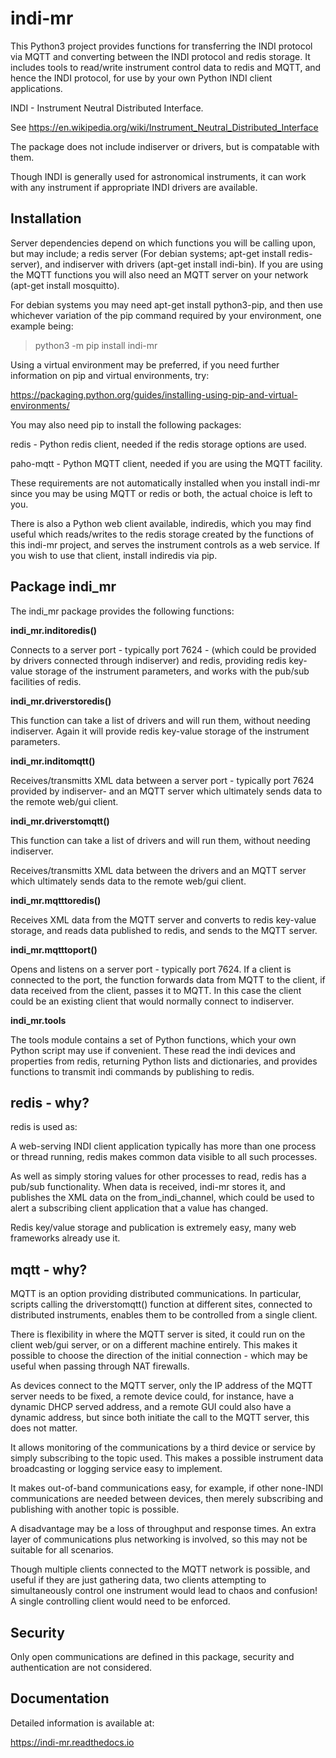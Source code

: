 # indi-mr

This Python3 project provides functions for transferring the INDI protocol via MQTT and converting between the INDI protocol and redis storage. It includes tools to read/write instrument control data to redis and MQTT, and hence the INDI protocol, for use by your own Python INDI client applications.

INDI - Instrument Neutral Distributed Interface.

See https://en.wikipedia.org/wiki/Instrument_Neutral_Distributed_Interface

The package does not include indiserver or drivers, but is compatable with them.

Though INDI is generally used for astronomical instruments, it can work with any instrument if appropriate INDI drivers are available.


## Installation

Server dependencies depend on which functions you will be calling upon, but may include; a redis server (For debian systems; apt-get install redis-server), and indiserver with drivers (apt-get install indi-bin). If you are using the MQTT functions you will also need an MQTT server on your network (apt-get install mosquitto). 

For debian systems you may need apt-get install python3-pip, and then use whichever variation of the pip command required by your environment, one example being:

> python3 -m pip install indi-mr

Using a virtual environment may be preferred, if you need further information on pip and virtual environments, try:

https://packaging.python.org/guides/installing-using-pip-and-virtual-environments/

You may also need pip to install the following packages: 

redis - Python redis client, needed if the redis storage options are used.

paho-mqtt - Python MQTT client, needed if you are using the MQTT facility.

These requirements are not automatically installed when you install indi-mr since you may be using MQTT or redis or both, the actual choice is left to you.

There is also a Python web client available, indiredis, which you may find useful which reads/writes to the redis storage created by the functions of this indi-mr project, and serves the instrument controls as a web service. If you wish to use that client, install indiredis via pip.


## Package indi_mr

The indi_mr package provides the following functions:


**indi_mr.inditoredis()**

Connects to a server port - typically port 7624 - (which could be provided by drivers connected through indiserver) and redis, providing redis key-value storage of the instrument parameters, and works with the pub/sub facilities of redis.


**indi_mr.driverstoredis()**

This function can take a list of drivers and will run them, without needing indiserver. Again it will provide redis key-value storage of the instrument parameters.


**indi_mr.inditomqtt()**

Receives/transmitts XML data between a server port - typically port 7624 provided by indiserver- and an MQTT server which ultimately sends data to the remote web/gui client.


**indi_mr.driverstomqtt()**

This function can take a list of drivers and will run them, without needing indiserver.

Receives/transmitts XML data between the drivers and an MQTT server which ultimately sends data to the remote web/gui client.


**indi_mr.mqtttoredis()**

Receives XML data from the MQTT server and converts to redis key-value storage, and reads data published to redis, and sends to the MQTT server.


**indi_mr.mqtttoport()**

Opens and listens on a server port - typically port 7624. If a client is connected to the port, the function forwards data from MQTT to the client, if data received from the client, passes it to MQTT. In this case the client could be an existing client that would normally connect to indiserver.


**indi_mr.tools**

The tools module contains a set of Python functions, which your own Python script may use if convenient. These read the indi devices and properties from redis, returning Python lists and dictionaries, and provides functions to transmit indi commands by publishing to redis.


## redis - why?

redis is used as:

A web-serving INDI client application typically has more than one process or thread running, redis makes common data visible to all such processes.

As well as simply storing values for other processes to read, redis has a pub/sub functionality. When data is received, indi-mr stores it, and publishes the XML data on the from_indi_channel, which could be used to alert a subscribing client application that a value has changed.

Redis key/value storage and publication is extremely easy, many web frameworks already use it.

## mqtt - why?

MQTT is an option providing distributed communications. In particular, scripts calling the driverstomqtt() function at different sites,
connected to distributed instruments, enables them to be controlled from a single client.

There is flexibility in where the MQTT server is sited, it could run on the client web/gui server, or on a different machine entirely. This makes it possible to choose the direction of the initial connection - which may be useful when passing through NAT firewalls.

As devices connect to the MQTT server, only the IP address of the MQTT server needs to be fixed, a remote device could, for instance, have a dynamic DHCP served address, and a remote GUI could also have a dynamic address, but since both initiate the call to the MQTT server, this does not matter.

It allows monitoring of the communications by a third device or service by simply subscribing to the topic used. This makes a possible instrument data broadcasting or logging service easy to implement.

It makes out-of-band communications easy, for example, if other none-INDI communications are needed between devices, then merely subscribing and publishing with another topic is possible.

A disadvantage may be a loss of throughput and response times. An extra layer of communications plus networking is involved, so this may not be suitable for all scenarios.

Though multiple clients connected to the MQTT network is possible, and useful if they are just gathering data, two clients attempting to simultaneously control one instrument would lead to chaos and confusion! A single controlling client would need to be enforced. 

## Security

Only open communications are defined in this package, security and authentication are not considered.

## Documentation

Detailed information is available at:

https://indi-mr.readthedocs.io

